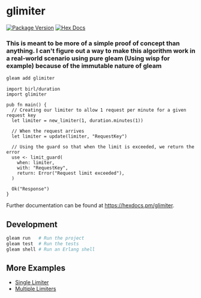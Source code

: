 # glimiter

[![Package Version](https://img.shields.io/hexpm/v/glimiter)](https://hex.pm/packages/glimiter)
[![Hex Docs](https://img.shields.io/badge/hex-docs-ffaff3)](https://hexdocs.pm/glimiter/)

### This is meant to be more of a simple proof of concept than anything. I can't figure out a way to make this algorithm work in a real-world scenario using pure gleam (Using wisp for example) because of the immutable nature of gleam

```sh
gleam add glimiter
```
```gleam
import birl/duration
import glimiter

pub fn main() {
  // Creating our limiter to allow 1 request per minute for a given request key
  let limiter = new_limiter(1, duration.minutes(1))

  // When the request arrives
  let limiter = update(limiter, "RequestKey")

  // Using the guard so that when the limit is exceeded, we return the error
  use <- limit_guard(
    when: limiter,
    with: "RequestKey",
    return: Error("Request limit exceeded"),
  )

  Ok("Response")
}
```

Further documentation can be found at <https://hexdocs.pm/glimiter>.

## Development

```sh
gleam run   # Run the project
gleam test  # Run the tests
gleam shell # Run an Erlang shell
```

## More Examples

 - [Single Limiter](https://github.com/H-274/glimiter/blob/main/examples/single_limiter.gleam)
 - [Multiple Limiters](https://github.com/H-274/glimiter/blob/main/examples/multi_limiter.gleam)

